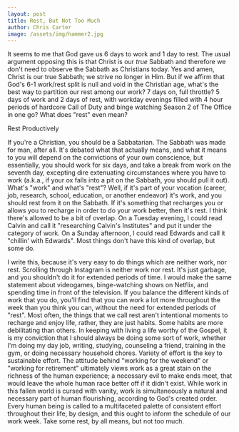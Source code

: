 ```yaml
---
layout: post
title: Rest, But Not Too Much
author: Chris Carter
image: /assets/img/hammer2.jpg
---
```


It seems to me that God gave us 6 days to work and 1 day to rest. The usual argument opposing this is that Christ is our _true_ Sabbath and therefore we don't need to observe the Sabbath as Christians today. Yes and amen, Christ is our true Sabbath; we strive no longer in Him. But if we affirm that God's 6-1 work/rest split is null and void in the Christian age, what's the best way to partition our rest among our work? 7 days on, full throttle? 5 days of work and 2 days of rest, with workday evenings filled with 4 hour periods of hardcore Call of Duty and binge watching Season 2 of The Office in one go? What does "rest" even mean?

<p class="title is-5" style="margin: 0 0 0.5em">Rest Productively</p>

If you're a Christian, you should be a Sabbatarian. The Sabbath was made for man, after all. It's debated what that actually means, and what it means to you will depend on the convictions of your own conscience, but essentially, you should work for six days, and take a break from work on the seventh day, excepting dire extenuating circumstances where you have to work (a.k.a., if your ox falls into a pit on the Sabbath, you should pull it out). What's "work" and what's "rest"? Well, if it's part of your vocation (career, job, research, school, education, or another endeavor) it's work, and you should rest from it on the Sabbath. If it's something that recharges you or allows you to recharge in order to do your work better, then it's rest. I think there's allowed to be a bit of overlap. On a Tuesday evening, I could read Calvin and call it "researching Calvin's Institutes" and put it under the category of work. On a Sunday afternoon, I could read Edwards and call it "chillin' with Edwards". Most things don't have this kind of overlap, but some do.

I write this, because it's very easy to do things which are neither work, nor rest. Scrolling through Instagram is neither work nor rest. It's just garbage, and you shouldn't do it for extended periods of time. I would make the same statement about videogames, binge-watching shows on Netflix, and spending time in front of the television. If you balance the different kinds of work that you do, you'll find that you can work a lot more throughout the week than you think you can, without the need for extended periods of "rest". Most often, the things that we call rest aren't intentional moments to recharge and enjoy life, rather, they are just habits. Some habits are more debilitating than others. In keeping with living a life worthy of the Gospel, it is my conviction that I should always be doing some sort of work, whether I'm doing my day job, writing, studying, counseling a friend, training in the gym, or doing necessary household chores. Variety of effort is the key to sustainable effort. The attitude behind "working for the weekend" or "working for retirement" ultimately views work as a great stain on the richness of the human experience; a necessary evil to make ends meet, that would leave the whole human race better off if it didn't exist. While work in this fallen world is cursed with vanity, work is simultaneously a natural and necessary part of human flourishing, according to God's created order. Every human being is called to a multifaceted palette of consistent effort throughout their life, by design, and this ought to inform the schedule of our work week. Take some rest, by all means, but not too much.
